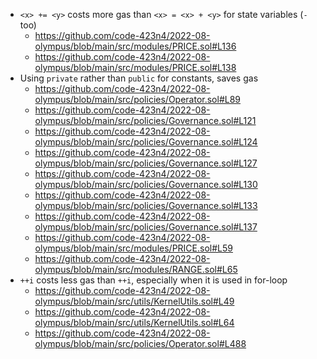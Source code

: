 - `<x> += <y>` costs more gas than `<x> = <x> + <y>` for state variables (`-` too)
    - https://github.com/code-423n4/2022-08-olympus/blob/main/src/modules/PRICE.sol#L136
    - https://github.com/code-423n4/2022-08-olympus/blob/main/src/modules/PRICE.sol#L138
- Using `private` rather than `public` for constants, saves gas
    - https://github.com/code-423n4/2022-08-olympus/blob/main/src/policies/Operator.sol#L89
    - https://github.com/code-423n4/2022-08-olympus/blob/main/src/policies/Governance.sol#L121
    - https://github.com/code-423n4/2022-08-olympus/blob/main/src/policies/Governance.sol#L124
    - https://github.com/code-423n4/2022-08-olympus/blob/main/src/policies/Governance.sol#L127
    - https://github.com/code-423n4/2022-08-olympus/blob/main/src/policies/Governance.sol#L130
    - https://github.com/code-423n4/2022-08-olympus/blob/main/src/policies/Governance.sol#L133
    - https://github.com/code-423n4/2022-08-olympus/blob/main/src/policies/Governance.sol#L137
    - https://github.com/code-423n4/2022-08-olympus/blob/main/src/modules/PRICE.sol#L59
   - https://github.com/code-423n4/2022-08-olympus/blob/main/src/modules/RANGE.sol#L65
- `++i` costs less gas than `++i`, especially when it is used in for-loop
    - https://github.com/code-423n4/2022-08-olympus/blob/main/src/utils/KernelUtils.sol#L49
    - https://github.com/code-423n4/2022-08-olympus/blob/main/src/utils/KernelUtils.sol#L64
    - https://github.com/code-423n4/2022-08-olympus/blob/main/src/policies/Operator.sol#L488



